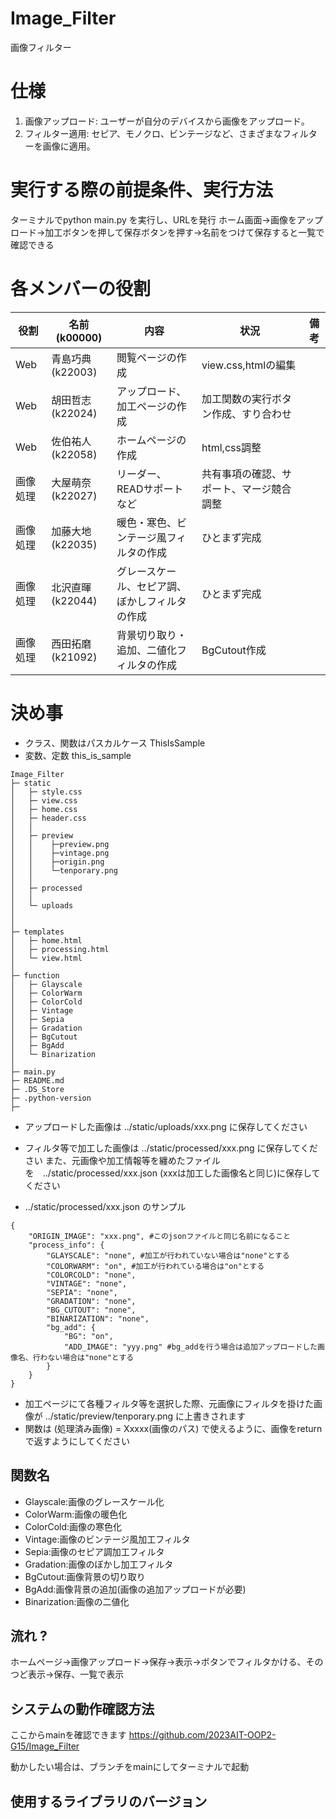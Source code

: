 # Image_Filter
画像フィルター

# 仕様

1. 画像アップロード: ユーザーが自分のデバイスから画像をアップロード。
2. フィルター適用: セピア、モノクロ、ビンテージなど、さまざまなフィルターを画像に適用。

# 実行する際の前提条件、実行方法
ターミナルでpython main.py を実行し、URLを発行
ホーム画面→画像をアップロード→加工ボタンを押して保存ボタンを押す→名前をつけて保存すると一覧で確認できる

# 各メンバーの役割

|役割|名前(k00000)|内容|状況|備考|
|---|---|---|---|---|
|Web|青島巧典(k22003)|閲覧ページの作成|view.css,htmlの編集||
|Web|胡田哲志(k22024)|アップロード、加工ページの作成|加工関数の実行ボタン作成、すり合わせ||
|Web|佐伯祐人(k22058)|ホームページの作成|html,css調整||
|画像処理|大屋萌奈(k22027)|リーダー、READサポートなど|共有事項の確認、サポート、マージ競合調整||
|画像処理|加藤大地(k22035)|暖色・寒色、ビンテージ風フィルタの作成|ひとまず完成||
|画像処理|北沢直暉(k22044)|グレースケール、セピア調、ぼかしフィルタの作成|ひとまず完成||
|画像処理|西田拓磨(k21092)|背景切り取り・追加、二値化フィルタの作成|BgCutout作成||

# 決め事

- クラス、関数はパスカルケース ThisIsSample
- 変数、定数 this_is_sample

```
Image_Filter
├─ static
│   ├─ style.css
│   ├─ view.css
│   ├─ home.css
│   ├─ header.css
│   │
│   ├─ preview
│   │    ├─preview.png
│   │    ├─vintage.png
│   │    ├─origin.png
│   │    └─tenporary.png
│   │
│   ├─ processed
│   │
│   └─ uploads
│
│
├─ templates
│   ├─ home.html
│   ├─ processing.html
│   └─ view.html
│
├─ function
│   ├─ Glayscale
│   ├─ ColorWarm
│   ├─ ColorCold
│   ├─ Vintage
│   ├─ Sepia
│   ├─ Gradation
│   ├─ BgCutout
│   ├─ BgAdd
│   └─ Binarization
│
├─ main.py
├─ README.md
├─ .DS_Store
├─ .python-version
├─ 

```
- アップロードした画像は ../static/uploads/xxx.png に保存してください

- フィルタ等で加工した画像は ../static/processed/xxx.png に保存してください
また、元画像や加工情報等を纏めたファイルを　../static/processed/xxx.json (xxxは加工した画像名と同じ)に保存してください

- ../static/processed/xxx.json のサンプル
```
{
    "ORIGIN_IMAGE": "xxx.png", #このjsonファイルと同じ名前になること
    "process_info": {
        "GLAYSCALE": "none", #加工が行われていない場合は"none"とする
        "COLORWARM": "on", #加工が行われている場合は"on"とする
        "COLORCOLD": "none",
        "VINTAGE": "none",
        "SEPIA": "none",
        "GRADATION": "none",
        "BG_CUTOUT": "none",
        "BINARIZATION": "none",
        "bg_add": {
            "BG": "on",
            "ADD_IMAGE": "yyy.png" #bg_addを行う場合は追加アップロードした画像名、行わない場合は"none"とする
        }
    }
}
```

- 加工ページにて各種フィルタ等を選択した際、元画像にフィルタを掛けた画像が ../static/preview/tenporary.png に上書きされます
- 関数は (処理済み画像) = Xxxxx(画像のパス) で使えるように、画像をreturnで返すようにしてください

## 関数名
 - Glayscale:画像のグレースケール化
 - ColorWarm:画像の暖色化
 - ColorCold:画像の寒色化
 - Vintage:画像のビンテージ風加工フィルタ
 - Sepia:画像のセピア調加工フィルタ
 - Gradation:画像のぼかし加工フィルタ
 - BgCutout:画像背景の切り取り
 - BgAdd:画像背景の追加(画像の追加アップロードが必要)
 - Binarization:画像の二値化


## 流れ ?

ホームページ->画像アップロード->保存->表示->ボタンでフィルタかける、そのつど表示->保存、一覧で表示

## システムの動作確認方法
ここからmainを確認できます
<https://github.com/2023AIT-OOP2-G15/Image_Filter>

動かしたい場合は、ブランチをmainにしてターミナルで起動

## 使用するライブラリのバージョン


